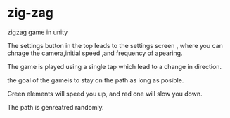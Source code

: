# zig-zag

zigzag game in unity

The settings button in the top leads to the settings screen , where you can chnage the camera,initial speed ,and frequency of apearing.

The game is played using a single tap which lead to a change in direction.

the goal of the gameis to stay on the path as long as posible.

Green elements will speed you up, and red one will slow you down.

The path is genreatred randomly.
